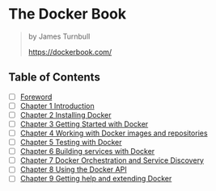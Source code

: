 # The Docker Book

> by James Turnbull
>
> <https://dockerbook.com/>

## Table of Contents

- [ ] [Foreword](0_foreword)
- [ ] [Chapter 1 Introduction](.)
- [ ] [Chapter 2 Installing Docker](.)
- [ ] [Chapter 3 Getting Started with Docker](.)
- [ ] [Chapter 4 Working with Docker images and repositories](.)
- [ ] [Chapter 5 Testing with Docker](.)
- [ ] [Chapter 6 Building services with Docker](.)
- [ ] [Chapter 7 Docker Orchestration and Service Discovery](.)
- [ ] [Chapter 8 Using the Docker API](.)
- [ ] [Chapter 9 Getting help and extending Docker](.)
